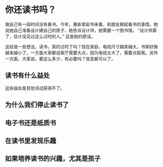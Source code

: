 # 你还读书吗？

我自己有一段时间没有看书。今年，重新拿起书来看，和朋友聊起看书的事情。她说她自己准备设计建自己的房子，她告诉设计师，她需要一个图书馆。
“设计师蒙了，估计没见过这么过时的人。” 这是她的原话。

这给我一些想法，读书，真的过时了吗？现在家庭，电视尺寸越卖越大，书架好像越来越小了。一方面大家都说客厅需要大点，因为电视太大了，需要点距离。另外一方面，大家说，要这么多少，有必要吗？信息都可以了。

## 读书有什么益处
这些益处是其他活动获得不了。

## 为什么我们停止读书了

## 电子书还是纸质书

## 在读书里发现乐趣

## 如果培养读书的兴趣，尤其是孩子
